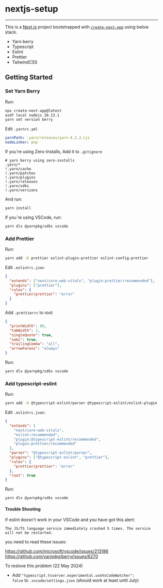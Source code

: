 # nextjs-setup
---

This is a [Next.js](https://nextjs.org/) project bootstrapped with [`create-next-app`](https://github.com/vercel/next.js/tree/canary/packages/create-next-app) using below stack.

- Yarn berry
- Typescript
- Eslint
- Prettier
- TailwindCSS

## Getting Started

### Set Yarn Berry

Run:

```zsh
npx create-next-app@latest
asdf local nodejs 20.13.1
yarn set version berry
```

Edit `.yarnrc.yml`

```yml
yarnPath: .yarn/releases/yarn-4.2.2.cjs
nodeLinker: pnp
```

If you're using Zero-Installs, Add it to `.gitignore`

```gitignore
# yarn berry using zero-installs
.yarn/*
!.yarn/cache
!.yarn/patches
!.yarn/plugins
!.yarn/releases
!.yarn/sdks
!.yarn/versions
```

And run:

```zsh
yarn install
```

If you`re using VSCode, run:

```zsh
yarn dlx @yarnpkg/sdks vscode
```

### Add Prettier

Run:

```zsh
yarn add -D prettier eslint-plugin-prettier eslint-config-prettier
```

Edit `.eslintrc.json`

```json
{
  "extends": ["next/core-web-vitals", "plugin:prettier/recommended"],
  "plugins": ["prettier"],
  "rules": {
    "prettier/prettier": "error"
  }
}
```

Add `.prettierrc` to root

```json
{
  "printWidth": 80,
  "tabWidth": 2,
  "singleQuote": true,
  "semi": true,
  "trailingComma": "all",
  "arrowParens": "always"
}
```

Run:

```zsh
yarn dlx @yarnpkg/sdks vscode
```

### Add typescript-eslint

Run:

```zsh
yarn add -D @typescript-eslint/parser @typescript-eslint/eslint-plugin
```

Edit `.eslintrc.json`:

```json
{
  "extends": [
    "next/core-web-vitals",
    "eslint:recommended",
    "plugin:@typescript-eslint/recommended",
    "plugin:prettier/recommended"
  ],
  "parser": "@typescript-eslint/parser",
  "plugins": ["@typescript-eslint", "prettier"],
  "rules": {
    "prettier/prettier": "error"
  },
  "root": true
}
```

Run:

```zsh
yarn dlx @yarnpkg/sdks vscode
```

#### Trouble Shooting

If eslint doesn't work in your VSCode and you have got this alert:

```
The JS/TS language service immediately crashed 5 times. The service will not be restarted.
```

you need to read these issues:

https://github.com/microsoft/vscode/issues/213186
https://github.com/yarnpkg/berry/issues/6270

To reslove this problem (22 May 2024)

- Add `"typescript.tsserver.experimental.useVsCodeWatcher": false` to `.vscode/settings.json` (should work at least until July)
